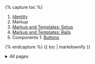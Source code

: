 <nav class="navigation" role="navigation">
{% capture toc %}
<!--
  Table of Contents. 
  Edit online between START and END 
-->

<!-- START -->

1. [Identity](/styleguide%20identity%20brand/2014/05/02/identity.html)
1. Markup
  1. [Markup and Templates: Setup](/markup_and_templates/2014/04/30/welcome-to-jekyll.html)
  1. [Markup and Templates: Rails](/markup_and_templates/2014/04/30/markup-rails.html)
  1. Components
    1. [Buttons](/styleguide/2014/05/02/buttons.html)

<!-- END -->
{% endcapture %}
{{ toc | markdownify }}

<div class="all-pages-dump">
  <details>
    <summary>All pages</summary>
    <ul>
      {% for post in site.posts reversed | sort: title %}
      <li>
        <a href="{{site.link_prefix}}{{post.url}}">
          {{post.title | replace:'"','\"'}}
        </a>
      </li>
      {% endfor %}
    </ul>

  </details>
</div>

</nav><!-- /nav -->
